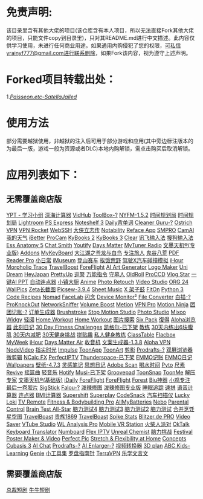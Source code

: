 # 免责声明:
该目录里含有其他大佬的项目(该仓库含有本人项目，所以无法直接Fork其他大佬的项目，只能文件copy到目录里)，只对其README.md进行中文描述。此内容仅供学习使用，未进行任何商业用途。如果通用内购侵犯了您的权限，可私信yrainyf777@gmail.com进行联系删除，如果Fork该内容，视为遵守上述声明。

# Forked项目转载出处：
1.*[Paisseon.etc-SatellaJailed](https://github.com/Paisseon/SatellaJailed)* 

# 使用方法
部分需要越狱使用，非越狱的注入后可用于部分游戏和应用(其中旁边标注版本的为最后一版，游戏一般为资源或者DLC)本地内购解锁，需点击购买后取消解锁。

# 应用列表如下：
## 无需覆盖商店版
[YPT - 学习小组](https://apps.apple.com/app/id1441909643) [深海计算器](https://apps.apple.com/app/id1458457890) [VidHub](https://apps.apple.com/app/id1659622164) [ToolBox-?](https://apps.apple.com/app/id1476205977) [NYFM-1.5.2](https://apps.apple.com/app/id1495951015) [时间规划局](https://apps.apple.com/app/id1473733265) [时间规划局](https://apps.apple.com/app/id1439723850) [Lightroom](https://apps.apple.com/app/id878783582) [PS Express](https://apps.apple.com/app/id331975235) [Noteshelf 3](https://apps.apple.com/app/id6458735203) [Daily背单词](https://apps.apple.com/cn/app/id1577666439) [Cleaner Guru-?](https://apps.apple.com/app/id1476380919) [Ostrich VPN](https://apps.apple.com/app/id1532634346) [VPN Rocket](https://apps.apple.com/app/id1633792051) [WebSSH](https://apps.apple.com/app/id497714887) [大侠立志传](https://apps.apple.com/cn/app/id6502489827) [Notability](https://apps.apple.com/app/id360593530) [Reface App](https://apps.apple.com/app/id6455497795) [SMPRO](https://apps.apple.com/app/id673545271) [CamAI](https://apps.apple.com/app/id6472872484) [我的天气](https://apps.apple.com/app/id1003715695) [iBetter](https://apps.apple.com/app/id1262378864) [ProCam](https://apps.apple.com/app/id730712409) [KyBooks 2](https://apps.apple.com/app/id1018584176) [KyBooks 3](https://apps.apple.com/app/id1348198785) [Clear](https://apps.apple.com/app/id493136154) [讯飞输入法](https://apps.apple.com/cn/app/id1582446193) [搜狗输入法](https://apps.apple.com/app/id917670924) [Ess Anatomy 5](https://apps.apple.com/app/id596684220) [Chat Smith](https://apps.apple.com/app/id1559479889) [Youtify](https://apps.apple.com/app/id1587457403) [Days Matter](https://apps.apple.com/app/id406170251) [MyTuner Radio](https://apps.apple.com/app/id520502858) [文墨天机®(专业版)](https://apps.apple.com/app/id1193514811) [Addons](https://apps.apple.com/app/id6446811843) [MyKeyBoard](https://apps.apple.com/app/id1455404109) [大江湖之苍龙与白鸟](https://apps.apple.com/cn/app/id6736354312) [专注旅人](https://apps.apple.com/app/id1559730367) [鬼谷八荒](https://apps.apple.com/cn/app/id6737795387) [PDF Reader Pro](https://apps.apple.com/app/id919472509) [小日常](https://apps.apple.com/app/id1263789061) [iMuseum](https://apps.apple.com/app/id897422059) [登山赛车](https://apps.apple.com/app/id564540143) [挨饿荒野](https://apps.apple.com/app/id1350109821) [驾驶X汽车碰撞模拟](https://apps.apple.com/app/id6736580540) [iHour](https://apps.apple.com/app/id687625208) [Morpholio Trace](https://apps.apple.com/app/id547274918) [TravelBoost](https://apps.apple.com/app/id1476504378) [ForeFlight](https://apps.apple.com/app/id333252638) [AI Art Generator](https://apps.apple.com/app/id1664703783) [Logo Maker](https://apps.apple.com/app/id1217017670) [Uni Dream](https://apps.apple.com/app/id1633014886) [HeyJapan](https://apps.apple.com/app/id1576311051) [PrettyUp](https://apps.apple.com/app/id1544211932) [巡警](https://apps.apple.com/app/id1377588412) [万能指令](https://apps.apple.com/app/id6503070246) [守墓人](https://apps.apple.com/app/id1461238719) [OldRoll](https://apps.apple.com/app/id1570093460) [ProCCD](https://apps.apple.com/app/id1616113199) [Vlog Star](https://apps.apple.com/app/id1403688344) [一键AI PPT](https://apps.apple.com/app/id6670399522) [自动连点器](https://apps.apple.com/app/id6444239486) [小镇大厨](https://apps.apple.com/app/id1397824035) [Anime](https://apps.apple.com/app/id1437287799) [Photo Retouch](https://apps.apple.com/app/id1230394683) [Video Studio](https://apps.apple.com/app/id1438312320) [ORG 24](https://apps.apple.com/app/id1469007799) [WallPics](https://apps.apple.com/app/id6446832902) [Zeta长截图](https://apps.apple.com/cn/app/id1615913935) [Picsew-3.9.4](https://apps.apple.com/app/id1208145167) [Sheet Music](https://apps.apple.com/cn/app/id6471382037) [X 架子鼓](https://apps.apple.com/app/id1452785793) [FitOn](https://apps.apple.com/app/id1442473191) [Python 3](https://apps.apple.com/app/id1262850648) [Code Recipes](https://apps.apple.com/app/id1012115120) [Nomad](https://apps.apple.com/app/id1519508653) [FaceLab](https://apps.apple.com/app/id1530776865) [闪念](https://apps.apple.com/app/id1397149726) [Device Monitor²](https://apps.apple.com/app/id1522870046) [File Converter](https://apps.apple.com/app/id486538934) [白描-?](https://apps.apple.com/app/id1249901692) [ProKnockOut](https://apps.apple.com/app/id944665061) [NetworkSniffer](https://apps.apple.com/app/id6450956188) [Volume Boost](https://apps.apple.com/app/id1500458684) [Metion](https://apps.apple.com/app/id1530965242) [VPN Pro](https://apps.apple.com/app/id1456731716) [Motion Ninja](https://apps.apple.com/app/id1546795793) [团团记账-?](https://apps.apple.com/app/id6449834812) [订单生成器](https://apps.apple.com/app/id1573380300) [Brushstroke](https://apps.apple.com/app/id824421012) [Stop Motion Studio](https://apps.apple.com/app/id441651297) [Photo Studio](https://apps.apple.com/app/id1470364946) [Mixoo](https://apps.apple.com/app/id799442576) [Widgy](https://apps.apple.com/app/id1524540481) [轻阅](https://apps.apple.com/app/id6468076268) [Home Workout](https://apps.apple.com/app/id1355257812) [Home Workout](https://apps.apple.com/app/id1313192037) [图片搜索](https://apps.apple.com/app/id1003144513) [Six Pack](https://apps.apple.com/app/id1267324372) [復得](https://apps.apple.com/app/id1037784828) [Aloha浏览器](https://apps.apple.com/app/id1105317682) [此刻日记](https://apps.apple.com/app/id1600893334) [30 Day Fitness Challenges](https://apps.apple.com/app/id1541978923) [凯格尔-已下架](https://apps.apple.com/app/id1537359810) [教练](https://apps.apple.com/app/id1564393838) [30天内练出6块腹肌](https://apps.apple.com/app/id1338655056) [30天内减肥](https://apps.apple.com/app/id1266612768) [30天健身挑战](https://apps.apple.com/app/id1167377348) [拼贴趣](https://apps.apple.com/app/id448639966) [私人健身教练](https://apps.apple.com/app/id1313192037) [ClassTable](https://apps.apple.com/app/id508576429) [Flacbox](https://apps.apple.com/app/id1097564256) [MyWeek](https://apps.apple.com/app/id523301695) [iHour](https://apps.apple.com/app/id687625208) [Days Matter Air](https://apps.apple.com/app/id1113365292) [收音机](https://apps.apple.com/app/id1629900381) [文案生成器-1.3.8](https://apps.apple.com/app/id6449460530) [Aloha VPN](https://apps.apple.com/app/id1455494920) [NodeVideo](https://apps.apple.com/app/id1467362169) [指尖时光](https://apps.apple.com/app/id1392166974) [Impulse](https://apps.apple.com/app/id1451295827) [ToonApp](https://apps.apple.com/app/id1540719743) [ToonArt](https://apps.apple.com/app/id6736896029) [剪影](https://apps.apple.com/app/id1455720185) [Prodrafts-?](https:/apps.apple.com/app/id1545810067) [双屏浏览器](https://apps.apple.com/app/id1424924605) [微剪辑](https://apps.apple.com/app/id1330314351) [NCalc FX](https://apps.apple.com/app/id1449106995) [PerfectIPTV](https://apps.apple.com/app/id1516946830) [Thunderspace-已下架](https://apps.apple.com/app/id636485814) [EMMO记账](https://apps.apple.com/app/id1572051209) [EMMO日记](https://apps.apple.com/app/id1508326506) [Wallpapers](https://apps.apple.com/app/id1527983896) [壁纸-4.7.3](https://apps.apple.com/app/id1508326506) [灵感笔记](https://apps.apple.com/app/id1479356575) [思想日记](https://apps.apple.com/app/id1010391170) [Adobe Scan](https://apps.apple.com/app/id1199564834) [喝水时间](https://apps.apple.com/app/id1404193468) [Pyto](https://apps.apple.com/app/id1436650069) [尺素](https://apps.apple.com/app/id1483305501) [Revive](https://apps.apple.com/app/id1616862692) [摇篮曲](https://apps.apple.com/app/id1204297404) [轻音乐](https://apps.apple.com/app/id1523028250) [Hotify](https://apps.apple.com/app/id6448694112) [Musi-已下架](https://apps.apple.com/app/id591560124) [Groovepad](https://apps.apple.com/app/id1454398991) [ToonSnap](https://apps.apple.com/app/id6504847549) [ToonMe](https://apps.apple.com/app/id1508120751) [解压专家](https://apps.apple.com/app/id1400133654) [文墨天机®(基础版)](https://apps.apple.com/app/id952653551) [iDaily](https://apps.apple.com/app/id506081667) [ForeFlight](https://apps.apple.com/app/id333252638) [ForeFlight](https://apps.apple.com/app/id333252638) [Forest](https://apps.apple.com/app/id866450515) [Biu神器](https://apps.apple.com/app/id1541840626) [小鸡专注](https://apps.apple.com/app/id1627691759) [最后一卷胶片](https://apps.apple.com/app/id1445858252) [SigStick](https://apps.apple.com/app/id1550509104) [Falou-?](https://apps.apple.com/app/id1460579936) [泼辣修图](https://apps.apple.com/app/id988173374) [泼辣修图专业版](https://apps.apple.com/app/id1077124956) [睡眠追踪](https://apps.apple.com/app/id1551928101) [速拼](https://apps.apple.com/app/id1439758554) [语音计算器](https://apps.apple.com/app/id1299622541) [连点器](https://apps.apple.com/app/id6444198329) [BMI计算器](https://apps.apple.com/app/id1572432663) [Supershift](https://apps.apple.com/app/id1104165041) [Superplay](https://apps.apple.com/app/id6469359023) [CodeSnack](https://apps.apple.com/app/id1397424959) [汽车扫描仪](https://apps.apple.com/app/id1259933623) [Lucky Loki](https://apps.apple.com/app/id6445939137) [TV Remote](https://apps.apple.com/app/id1539090879) [Fitness & Bodybuilding Pro](https://apps.apple.com/app/id1362318909) [AllMyBatteries](https://apps.apple.com/app/id1621263412) [Nebo](https://apps.apple.com/app/id1119601770) [Parental Control](https://apps.apple.com/app/id954029412) [Brain Test All-Star](https://apps.apple.com/app/id6478563961) [脑力测试4](https://apps.apple.com/app/id1642596906) [脑力测试3](https://apps.apple.com/app/id1569102341) [脑力测试2](https://apps.apple.com/app/id1509517244) [脑力测试](https://apps.apple.com/app/id1486214495) [合并烹饪](https://apps.apple.com/app/id1643509748) [星空图](https://apps.apple.com/app/id1458716890) [TravelBoast](https://apps.apple.com/app/id1476504378) [贵族1869](https://apps.apple.com/app/id1178777377) [TravelBoast](https://apps.apple.com/app/id1476504378) [Spike Stats](https://apps.apple.com/app/id1541123839) [Blitzer.de PRO](https://apps.apple.com/app/id498732510) [Video Saver](https://apps.apple.com/app/id1625547458) [VTube Studio](https://apps.apple.com/app/id1511435444) [WL Analysis Pro](https://apps.apple.com/app/id1541855037) [Mobile VR Station](https://apps.apple.com/app/id959820493) [火柴人派对](https://apps.apple.com/app/id1467762267) [OkTalk Keyboard Translator](https://apps.apple.com/app/id1516151195) [Numboard](https://apps.apple.com/app/id117553630) [Flex IPTV](https://apps.apple.com/app/id1182930255) [Unreal Chemist](https://apps.apple.com/app/id1597689215) [脑力挑战](https://apps.apple.com/app/id6447863918) [Festival Poster Maker & Video](https://apps.apple.com/app/id1554065069) [Perfect Pic](https://apps.apple.com/app/id6448963688) [Stretch & Flexibility at Home](https://apps.apple.com/app/id14412615103) [Concepts](https://apps.apple.com/app/id560586497) [Cubasis 3](https://apps.apple.com/app/id1207839273) [AI Chat](https://apps.apple.com/app/id6448837571) [Prodrafts-?](https://apps.apple.com/app/id1545810067) [AI Enlarger-?](https://apps.apple.com/app/id1487300354) [视频转换器](https://apps.apple.com/app/id893347665) [3D plan](https://apps.apple.com/app/id1484694778) [ABC Kids-Learning](https://apps.apple.com/app/id6480420102) [Genie](https://apps.apple.com/app/id1658377526) [小工具集](https://apps.apple.com/app/id1598039450) [罗盘指南针](https://apps.apple.com/app/id1637065684) [TerraVPN](https://apps.apple.com/app/id1660867520) [乐学文言文](https://apps.apple.com/app/id1549539237) 
    
## 需要覆盖商店版
[总裁短剧](https://apps.apple.com/cn/app/id6523420381) [牛牛短剧](https://apps.apple.com/cn/app/id6502375324)
